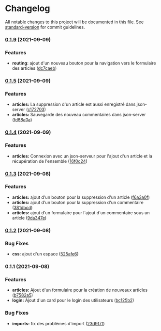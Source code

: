 # Changelog

All notable changes to this project will be documented in this file. See [standard-version](https://github.com/conventional-changelog/standard-version) for commit guidelines.

### [0.1.9](https://github.com/kilrasemifir/react-blog-js/compare/v0.1.8...v0.1.9) (2021-09-09)


### Features

* **routing:** ajout d'un nouveau bouton pour la navigation vers le formulaire des articles ([dc7caeb](https://github.com/kilrasemifir/react-blog-js/commit/dc7caeb04279bab251b7bd84db94ff2961d7938c))

### [0.1.5](https://github.com/kilrasemifir/react-blog-js/compare/v0.1.4...v0.1.5) (2021-09-09)


### Features

* **articles:** La suppression d'un article est aussi enregistré dans json-server ([c172703](https://github.com/kilrasemifir/react-blog-js/commit/c172703172f052631d9656d57826e8887cb080fd))
* **articles:** Sauvegarde des nouveau commentaires dans json-server ([fd68a0a](https://github.com/kilrasemifir/react-blog-js/commit/fd68a0ab2628091c4f6915a61ca682996d32a136))

### [0.1.4](https://github.com/kilrasemifir/react-blog-js/compare/v0.1.3...v0.1.4) (2021-09-09)


### Features

* **articles:** Connexion avec un json-serveur pour l'ajout d'un article et la récupération de l'ensemble ([16f0c24](https://github.com/kilrasemifir/react-blog-js/commit/16f0c2423c287ad17602cdbee751d659461dd77b))

### [0.1.3](https://github.com/kilrasemifir/react-blog-js/compare/v0.1.2...v0.1.3) (2021-09-08)


### Features

* **articles:** ajout d'un bouton pour la suppression d'un article ([f6a3a0f](https://github.com/kilrasemifir/react-blog-js/commit/f6a3a0fee1dd387e4da051bbb9346c7abf6e1c94))
* **articles:** ajout d'un bouton pour la suppression d'un commentaire ([381dbcd](https://github.com/kilrasemifir/react-blog-js/commit/381dbcdecdee27bee8bcb9f300641b9e9aad2cc2))
* **articles:** ajout d'un formulaire pour l'ajout d'un commentaire sous un article ([9da347e](https://github.com/kilrasemifir/react-blog-js/commit/9da347eb2a30f06fb6f4cbdc4d173283419f5310))

### [0.1.2](https://github.com/kilrasemifir/react-blog-js/compare/v0.1.1...v0.1.2) (2021-09-08)


### Bug Fixes

* **css:** ajout d'un espace ([525afe6](https://github.com/kilrasemifir/react-blog-js/commit/525afe637d533ed2095ac3a30bd253adcd271a95))

### 0.1.1 (2021-09-08)


### Features

* **articles:** Ajout d'un formulaire pour la création de nouveaux articles ([b7582a5](https://github.com/kilrasemifir/react-blog-js/commit/b7582a5fb34372663b7edd49419e0fa23f523ba4))
* **login:** Ajout d'un card pour le login des utilisateurs ([bc125b2](https://github.com/kilrasemifir/react-blog-js/commit/bc125b2fc15a7087d0e35b4be413ab26a8dd9901))


### Bug Fixes

* **imports:** fix des problémes d'import ([23d9f7f](https://github.com/kilrasemifir/react-blog-js/commit/23d9f7f869197d59ec0d7aa506b7cbdd477e7f73))
